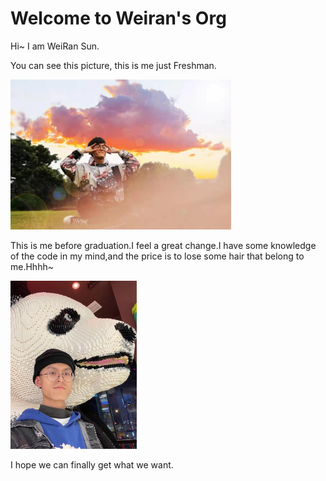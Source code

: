 # Welcome to Weiran's Org

Hi~ I am WeiRan Sun.

You can see this picture, this is me just Freshman.

<img src="assets/previous.jpg" alt="me-previous" width="70%" />

This is me before graduation.I feel a great change.I have some knowledge of the code in my mind,and the price is to lose some hair that belong to me.Hhhh~

<img src="assets/now.jpg" alt="me-now" width="40%" />

I hope we can finally get what we want.
